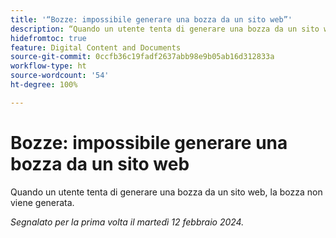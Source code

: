 ```yaml
---
title: '“Bozze: impossibile generare una bozza da un sito web”'
description: “Quando un utente tenta di generare una bozza da un sito web, la bozza non viene generata.”
hidefromtoc: true
feature: Digital Content and Documents
source-git-commit: 0ccfb36c19fadf2637abb98e9b05ab16d312833a
workflow-type: ht
source-wordcount: '54'
ht-degree: 100%

---
```



# Bozze: impossibile generare una bozza da un sito web

Quando un utente tenta di generare una bozza da un sito web, la bozza non viene generata.

_Segnalato per la prima volta il martedì 12 febbraio 2024._
